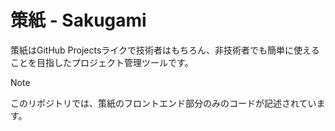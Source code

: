 # 策紙 - Sakugami

策紙はGitHub Projectsライクで技術者はもちろん、非技術者でも簡単に使えることを目指したプロジェクト管理ツールです。

> [!NOTE]
> このリポジトリでは、策紙のフロントエンド部分のみのコードが記述されています。
